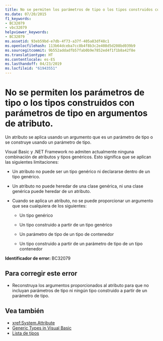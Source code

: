 ```yaml
---
title: No se permiten los parámetros de tipo o los tipos construidos con parámetros de tipo en argumentos de atributo.
ms.date: 07/20/2015
f1_keywords:
- BC32079
- vbc32079
helpviewer_keywords:
- BC32079
ms.assetid: 93eb59bd-e7db-4f73-a37f-405a83df48c1
ms.openlocfilehash: 113b64dceba7cc8b4f8b3c2e408d5d208bd039b9
ms.sourcegitcommit: 9b552addadfb57fab0b9e7852ed4f1f1b8a42f8e
ms.translationtype: HT
ms.contentlocale: es-ES
ms.lasthandoff: 04/23/2019
ms.locfileid: "61943551"
---
```

# <a name="type-parameters-or-types-constructed-with-type-parameters-are-not-allowed-in-attribute-arguments"></a>No se permiten los parámetros de tipo o los tipos construidos con parámetros de tipo en argumentos de atributo.

Un atributo se aplica usando un argumento que es un parámetro de tipo o se construye usando un parámetro de tipo.

Visual Basic y .NET Framework no admiten actualmente ninguna combinación de atributos y tipos genéricos. Esto significa que se aplican las siguientes limitaciones:

- Un atributo no puede ser un tipo genérico ni declararse dentro de un tipo genérico.

- Un atributo no puede heredar de una clase genérica, ni una clase genérica puede heredar de un atributo.

- Cuando se aplica un atributo, no se puede proporcionar un argumento que sea cualquiera de los siguientes:

  - Un tipo genérico

  - Un tipo construido a partir de un tipo genérico

  - Un parámetro de tipo de un tipo de contenedor

  - Un tipo construido a partir de un parámetro de tipo de un tipo contenedor

**Identificador de error:** BC32079

## <a name="to-correct-this-error"></a>Para corregir este error

- Reconstruya los argumentos proporcionados al atributo para que no incluyan parámetros de tipo ni ningún tipo construido a partir de un parámetro de tipo.

## <a name="see-also"></a>Vea también

- <xref:System.Attribute>
- [Generic Types in Visual Basic](../../visual-basic/programming-guide/language-features/data-types/generic-types.md)
- [Lista de tipos](../../visual-basic/language-reference/statements/type-list.md)
